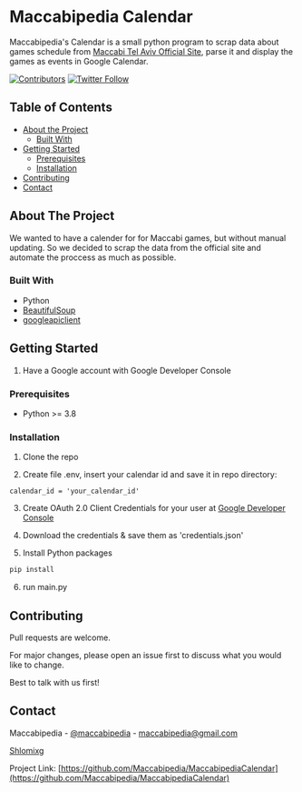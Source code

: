 # Maccabipedia Calendar
Maccabipedia's Calendar is a small python program to scrap data about games schedule from [Maccabi Tel Aviv Official Site](maccabi-tlv.co.il), parse it and display the games as events in Google Calendar.


<!-- PROJECT SHIELDS -->
<!--
*** I'm using markdown "reference style" links for readability.
*** Reference links are enclosed in brackets [ ] instead of parentheses ( ).
*** See the bottom of this document for the declaration of the reference variables
*** for contributors-url, forks-url, etc. This is an optional, concise syntax you may use.
*** https://www.markdownguide.org/basic-syntax/#reference-style-links
-->
[![Contributors][contributors-shield]][contributors-url]
[![Twitter Follow][follow-shield]][follow-url]

<!-- TABLE OF CONTENTS -->
## Table of Contents

* [About the Project](#about-the-project)
  * [Built With](#built-with)
* [Getting Started](#getting-started)
  * [Prerequisites](#prerequisites)
  * [Installation](#installation)
* [Contributing](#contributing)
* [Contact](#contact)



<!-- ABOUT THE PROJECT -->
## About The Project

We wanted to have a calender for for Maccabi games, but without manual updating.
So we decided to scrap the data from the official site and automate the proccess as much as possible.

### Built With
* Python
* [BeautifulSoup](https://www.crummy.com/software/BeautifulSoup/)
* [googleapiclient](https://github.com/googleapis/google-api-python-client)


<!-- GETTING STARTED -->
## Getting Started

1. Have a Google account with Google Developer Console

### Prerequisites

* Python >= 3.8

### Installation

1. Clone the repo

2. Create file .env, insert your calendar id and save it in repo directory:
```env
calendar_id = 'your_calendar_id'
```

3. Create OAuth 2.0 Client Credentials for your user at [Google Developer Console](https://console.developers.google.com/a)

4. Download the credentials & save them as 'credentials.json'

5. Install Python packages
```python
pip install 
```

6. run main.py


<!-- CONTRIBUTING -->
## Contributing

Pull requests are welcome.

For major changes, please open an issue first to discuss what you would like to change.

Best to talk with us first!



<!-- LICENSE
## License

Distributed under the MIT License. See `LICENSE` for more information.
 -->



<!-- CONTACT -->
## Contact

Maccabipedia - [@maccabipedia](https://twitter.com/maccabipedia) - maccabipedia@gmail.com

[Shlomixg](https://github.com/Shlomixg)

Project Link: [https://github.com/Maccabipedia/MaccabipediaCalendar](https://github.com/Maccabipedia/MaccabipediaCalendar)



<!-- MARKDOWN LINKS & IMAGES -->
[contributors-shield]: https://img.shields.io/github/contributors/Maccabipedia/MaccabipediaCalendar.svg?style=flat-square
[contributors-url]: https://github.com/Maccabipedia/MaccabipediaCalendar/graphs/contributors
[follow-shield]: https://img.shields.io/twitter/follow/maccabipedia?color=%23ffdd00&style=flat-square
[follow-url]: https://twitter.com/intent/follow?screen_name=maccabipedia
